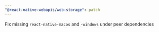 ```yaml
---
"@react-native-webapis/web-storage": patch
---
```


Fix missing `react-native-macos` and `-windows` under peer dependencies
